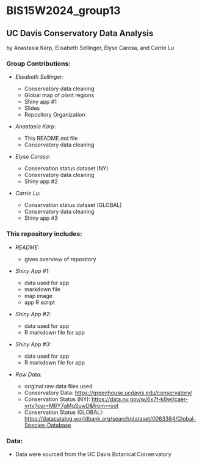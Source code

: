 # BIS15W2024_group13  
## UC Davis Conservatory Data Analysis  
by Anastasia Karp, Elisabeth Sellinger, Elyse Carosa, and Carrie Lu  


### Group Contributions:  
- *Elisabeth Sellinger:*  
  - Conservatory data cleaning
  - Global map of plant regions  
  - Shiny app #1
  - Slides
  - Repository Organization
  
- *Anastasia Karp:*  
  - This README.md file  
  - Conservatory data cleaning
  
- *Elyse Carosa:*  
  - Conservation status dataset (NY)
  - Conservatory data cleaning  
  - Shiny app #2

- *Carrie Lu:*  
  - Conservation status dataset (GLOBAL)
  - Conservatory data cleaning  
  - Shiny app #3


### This repository includes:  
- *README:*  
  - gives overview of repository  
  
- *Shiny App #1:*  
  - data used for app
  - markdown file
  - map image
  - app R script
  
- *Shiny App #2:*  
  - data used for app
  - R markdown file for app  

- *Shiny App #3:*  
  - data used for app
  - R markdown file for app
  
- *Raw Data:*
  - original raw data files used
  - Conservatory Data: https://greenhouse.ucdavis.edu/conservatory/ 
  - Conservation Status (NY): https://data.ny.gov/w/6x7f-k6wi/caer-yrtv?cur=M6Y7gMqSuwD&from=root 
  - Conservation Status (GLOBAL): https://datacatalog.worldbank.org/search/dataset/0063384/Global-Species-Database 

   
### Data:
- Data were sourced from the UC Davis Botanical Conservatory
